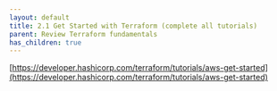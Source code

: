 ```yaml
---
layout: default
title: 2.1 Get Started with Terraform (complete all tutorials)
parent: Review Terraform fundamentals
has_children: true
---
```


[https://developer.hashicorp.com/terraform/tutorials/aws-get-started](https://developer.hashicorp.com/terraform/tutorials/aws-get-started)